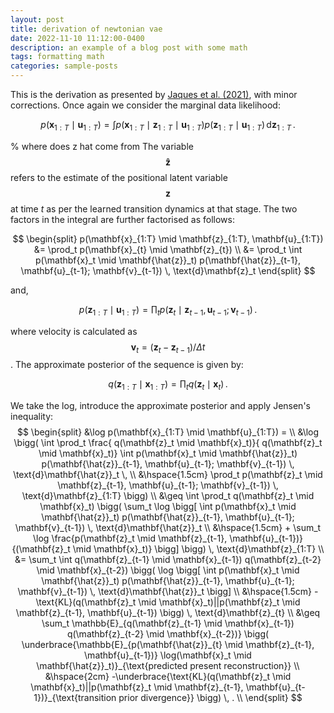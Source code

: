 ```yaml
---
layout: post
title: derivation of newtonian vae
date: 2022-11-10 11:12:00-0400
description: an example of a blog post with some math
tags: formatting math
categories: sample-posts
---
```



This is the derivation as presented by [Jaques et al. (2021)](https://arxiv.org/abs/2006.01959), with minor corrections. Once again we consider the marginal data likelihood:

$$p(\mathbf{x}_{1:T} \mid \mathbf{u}_{1:T}) = \int p(\mathbf{x}_{1:T} \mid \mathbf{z}_{1:T} \mid \mathbf{u}_{1:T}) p(\mathbf{z}_{1:T} \mid \mathbf{u}_{1:T}) \, \text{d}\mathbf{z}_{1:T} \, .
$$

% where does z hat come from
The variable $$\mathbf{\hat{z}}$$ refers to the estimate of the positional latent variable $$\mathbf{z}$$ at time $t$ as per the learned transition dynamics at that stage. The two factors in the integral are further factorised as follows:

$$
\begin{split}
p(\mathbf{x}_{1:T} \mid \mathbf{z}_{1:T}, \mathbf{u}_{1:T}) &= \prod_t p(\mathbf{x}_{t} \mid \mathbf{z}_{t}) \\
&= \prod_t \int p(\mathbf{x}_t \mid \mathbf{\hat{z}}_t) p(\mathbf{\hat{z}}_{t-1}, \mathbf{u}_{t-1}; \mathbf{v}_{t-1}) \, \text{d}\mathbf{z}_t
\end{split}
$$

and,

$$
p(\mathbf{z}_{1:T} \mid \mathbf{u}_{1:T}) = \prod_t p(\mathbf{z}_t \mid \mathbf{z}_{t-1}, \mathbf{u}_{t-1}; \mathbf{v}_{t-1}) \, .
$$

where velocity is calculated as $$\mathbf{v}_t = (\mathbf{z}_t - \mathbf{z}_{t-1})/\Delta t$$. The approximate posterior of the sequence is given by:

$$
q(\mathbf{z}_{1:T} \mid \mathbf{x}_{1:T}) = \prod_t q(\mathbf{z}_t \mid \mathbf{x}_t) \, .
$$

We take the log, introduce the approximate posterior and apply Jensen's inequality:
$$
\begin{split}
&\log p(\mathbf{x}_{1:T} \mid \mathbf{u}_{1:T}) = \\
&\log \bigg( \int \prod_t \frac{ q(\mathbf{z}_t \mid \mathbf{x}_t)}{ q(\mathbf{z}_t \mid \mathbf{x}_t)} \int p(\mathbf{x}_t \mid \mathbf{\hat{z}}_t) p(\mathbf{\hat{z}}_{t-1}, \mathbf{u}_{t-1}; \mathbf{v}_{t-1}) \, \text{d}\mathbf{\hat{z}}_t \, \\
&\hspace{1.5cm} \prod_t p(\mathbf{z}_t \mid \mathbf{z}_{t-1}, \mathbf{u}_{t-1}; \mathbf{v}_{t-1}) \, \text{d}\mathbf{z}_{1:T} \bigg) \\ 
&\geq \int \prod_t q(\mathbf{z}_t \mid \mathbf{x}_t) \bigg( \sum_t \log \bigg[ \int p(\mathbf{x}_t \mid \mathbf{\hat{z}}_t) p(\mathbf{\hat{z}}_{t-1}, \mathbf{u}_{t-1}; \mathbf{v}_{t-1}) \, \text{d}\mathbf{\hat{z}}_t \\
&\hspace{1.5cm} + \sum_t \log \frac{p(\mathbf{z}_t \mid \mathbf{z}_{t-1}, \mathbf{u}_{t-1})}{(\mathbf{z}_t \mid \mathbf{x}_t)} \bigg] \bigg) \, \text{d}\mathbf{z}_{1:T} \\
&= \sum_t \int q(\mathbf{z}_{t-1} \mid \mathbf{x}_{t-1}) q(\mathbf{z}_{t-2} \mid \mathbf{x}_{t-2}) \bigg( \log \bigg[ \int p(\mathbf{x}_t \mid \mathbf{\hat{z}}_t) p(\mathbf{\hat{z}}_{t-1}, \mathbf{u}_{t-1}; \mathbf{v}_{t-1}) \, \text{d}\mathbf{\hat{z}}_t \bigg] \\
&\hspace{1.5cm} -\text{KL}(q(\mathbf{z}_t \mid \mathbf{x}_t)||p(\mathbf{z}_t \mid \mathbf{z}_{t-1}, \mathbf{u}_{t-1}) \bigg) \, \text{d}\mathbf{z}_{t} \\
&\geq \sum_t \mathbb{E}_{q(\mathbf{z}_{t-1} \mid \mathbf{x}_{t-1}) q(\mathbf{z}_{t-2} \mid \mathbf{x}_{t-2})} \bigg( \underbrace{\mathbb{E}_{p(\mathbf{\hat{z}}_{t} \mid \mathbf{z}_{t-1}, \mathbf{u}_{t-1})} \log(\mathbf{x}_t \mid \mathbf{\hat{z}}_t)}_{\text{predicted present reconstruction}} \\
&\hspace{2cm} -\underbrace{\text{KL}(q(\mathbf{z}_t \mid \mathbf{x}_t)||p(\mathbf{z}_t \mid \mathbf{z}_{t-1}, \mathbf{u}_{t-1})}_{\text{transition prior divergence}} \bigg)  \, . \\
\end{split}
$$
